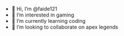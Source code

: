 - 👋 Hi, I’m @faide121
- 👀 I’m interested in gaming 
- 🌱 I’m currently learning coding 
- 💞️ I’m looking to collaborate on apex legends

<!---
faide121/faide121 is a ✨ special ✨ repository because its `README.md` (this file) appears on your GitHub profile.
You can click the Preview link to take a look at your changes.
--->
